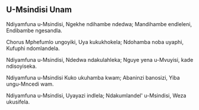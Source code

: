 ## U-Msindisi Unam

Ndiyamfuna u-Msindisi, Ngekhe ndihambe ndedwa;
Mandihambe endleleni, Endibambe ngesandla.

Chorus
Mphefumlo ungoyiki, Uya kukukhokela;
Ndohamba noba uyaphi, Kufuphi ndomlandela.

Ndiyamfuna u-Msindisi, Ndedwa ndakulahleka;
Nguye yena u-Mvuyisi, kade ndisoyiseka.

Ndiyamfuna u-Msindisi Kuko ukuhamba kwam;
Abaninzi banosizi, Yiba ungu-Mncedi wam.

Ndiyamfuna u-Msindisi, Uyayazi indlela;
Ndakumlandel' u-Msindisi, Weza ukusifela.

